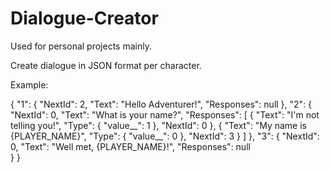 # Dialogue-Creator

Used for personal projects mainly.

Create dialogue in JSON format per character.

Example:

{
	"1": {
		"NextId": 2,
		"Text": "Hello Adventurer!",
		"Responses": null
	},
	"2": {
		"NextId": 0,
		"Text": "What is your name?",
		"Responses": [
			{
				"Text": "I'm not telling you!",
				"Type": {
					"value__": 1
				},
				"NextId": 0
			},
			{
				"Text": "My name is {PLAYER_NAME}",
				"Type": {
					"value__": 0
				},
				"NextId": 3
			}
		]
	},
	"3": {
		"NextId": 0,
		"Text": "Well met, {PLAYER_NAME}!",
		"Responses": null		
	}
}
